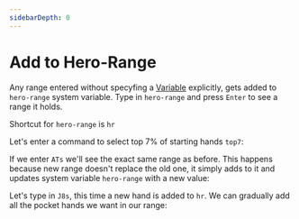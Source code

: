```yaml
---
sidebarDepth: 0
---
```

# Add to Hero-Range

Any range entered without specyfing a [Variable](/variablesgeneral) explicitly, gets added to <code>hero-range</code> system variable. Type in <code>hero-range</code> and press <code>Enter</code> to see a range it holds.<br/>

<div class="tip custom-block">
<p>

Shortcut for <code>hero-range</code> is <code>hr</code> 
 
</p>
</div>

Let's enter a command to select top 7% of starting hands <code>top7</code>:

<top7-1/>

If we enter <code>ATs</code> we'll see the exact same range as before. This happens because new range doesn't replace the old one, it simply adds to it and updates system variable <code>hero-range</code> with a new value: 

<top7at-1/>



Let's type in <code>J8s</code>, this time a new hand is added to <code>hr</code>. 
We can gradually add all the pocket hands we want in our range:

<top7andj8-1/>

